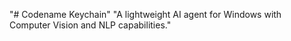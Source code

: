  "# Codename Keychain" 
"A lightweight AI agent for Windows with Computer Vision and NLP capabilities." 
